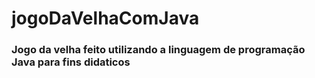 # jogoDaVelhaComJava

### Jogo da velha feito utilizando a linguagem de programação Java para  fins didaticos

